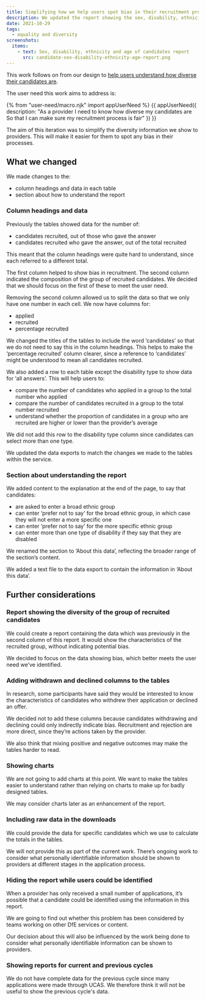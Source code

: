 ```yaml
---
title: Simplifying how we help users spot bias in their recruitment processes
description: We updated the report showing the sex, disability, ethnicity and age of candidates to focus on potential bias
date: 2021-10-29
tags:
  - equality and diversity
screenshots:
  items:
    - text: Sex, disability, ethnicity and age of candidates report
      src: candidate-sex-disability-ethnicity-age-report.png
---
```


This work follows on from our design to [help users understand how diverse their candidates are](/manage-teacher-training-applications/iterating-how-we-help-users-understand-how-diverse-their-candidates-are/).

The user need this work aims to address is:

{% from "user-need/macro.njk" import appUserNeed %}
{{ appUserNeed({
  description: "As a provider
I need to know how diverse my candidates are
So that I can make sure my recruitment process is fair"
}) }}

The aim of this iteration was to simplify the diversity information we show to providers. This will make it easier for them to spot any bias in their processes.

## What we changed

We made changes to the:

- column headings and data in each table
- section about how to understand the report

### Column headings and data

Previously the tables showed data for the number of:

- candidates recruited, out of those who gave the answer
- candidates recruited who gave the answer, out of the total recruited

This meant that the column headings were quite hard to understand, since each referred to a different total.

The first column helped to show bias in recruitment. The second column indicated the composition of the group of recruited candidates. We decided that we should focus on the first of these to meet the user need.

Removing the second column allowed us to split the data so that we only have one number in each cell. We now have columns for:

- applied
- recruited
- percentage recruited

We changed the titles of the tables to include the word ‘candidates’ so that we do not need to say this in the column headings. This helps to make the ‘percentage recruited’ column clearer, since a reference to ‘candidates’ might be understood to mean all candidates recruited.

We also added a row to each table except the disability type to show data for ‘all answers’. This will help users to:

- compare the number of candidates who applied in a group to the total number who applied
- compare the number of candidates recruited in a group to the total number recruited
- understand whether the proportion of candidates in a group who are recruited are higher or lower than the provider’s average

We did not add this row to the disability type column since candidates can select more than one type.

We updated the data exports to match the changes we made to the tables within the service.

### Section about understanding the report

We added content to the explanation at the end of the page, to say that candidates:

- are asked to enter a broad ethnic group
- can enter ‘prefer not to say’ for the broad ethnic group, in which case they will not enter a more specific one
- can enter ‘prefer not to say’ for the more specific ethnic group
- can enter more than one type of disability if they say that they are disabled

We renamed the section to ‘About this data’, reflecting the broader range of the section’s content.

We added a text file to the data export to contain the information in ‘About this data’.

## Further considerations

### Report showing the diversity of the group of recruited candidates

We could create a report containing the data which was previously in the second column of this report. It would show the characteristics of the recruited group, without indicating potential bias.

We decided to focus on the data showing bias, which better meets the user need we’ve identified.

### Adding withdrawn and declined columns to the tables

In research, some participants have said they would be interested to know the characteristics of candidates who withdrew their application or declined an offer.

We decided not to add these columns because candidates withdrawing and declining could only indirectly indicate bias. Recruitment and rejection are more direct, since they’re actions taken by the provider.

We also think that mixing positive and negative outcomes may make the tables harder to read.

### Showing charts

We are not going to add charts at this point. We want to make the tables easier to understand rather than relying on charts to make up for badly designed tables.

We may consider charts later as an enhancement of the report.

### Including raw data in the downloads

We could provide the data for specific candidates which we use to calculate the totals in the tables.

We will not provide this as part of the current work. There’s ongoing work to consider what personally identifiable information should be shown to providers at different stages in the application process.

### Hiding the report while users could be identified

When a provider has only received a small number of applications, it’s possible that a candidate could be identified using the information in this report.

We are going to find out whether this problem has been considered by teams working on other DfE services or content.

Our decision about this will also be influenced by the work being done to consider what personally identifiable information can be shown to providers.

### Showing reports for current and previous cycles

We do not have complete data for the previous cycle since many applications were made through UCAS. We therefore think it will not be useful to show the previous cycle's data.
